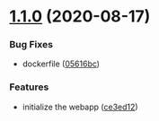 # [1.1.0](https://github.com/ngaxavi/devops-webapp/compare/v1.0.0...v1.1.0) (2020-08-17)


### Bug Fixes

* dockerfile ([05616bc](https://github.com/ngaxavi/devops-webapp/commit/05616bc1bc42ea9d52775e03f73fb3eed62fb51d))


### Features

* initialize the webapp ([ce3ed12](https://github.com/ngaxavi/devops-webapp/commit/ce3ed122fdf8ecef3bb9730e9756171263b541e4))
